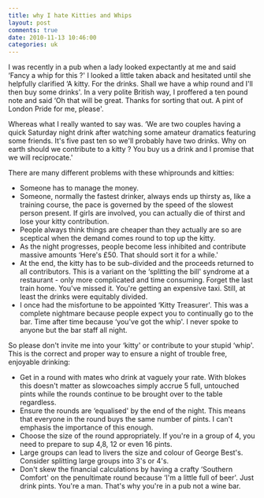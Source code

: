 ```yaml
---
title: why I hate Kitties and Whips
layout: post
comments: true
date: 2010-11-13 10:46:00
categories: uk
---
```

I was recently in a pub when a lady looked expectantly at me and said
‘Fancy a whip for this ?' I looked a little taken aback and hesitated
until she helpfully clarified ‘A kitty. For the drinks. Shall we have a
whip round and I'll then buy some drinks'. In a very polite British way,
I proffered a ten pound note and said ‘Oh that will be great. Thanks for
sorting that out. A pint of London Pride for me, please'.

Whereas what I really wanted to say was. ‘We are two couples having a
quick Saturday night drink after watching some amateur dramatics
featuring some friends. It's five past ten so we'll probably have two
drinks. Why on earth should we contribute to a kitty ? You buy us a
drink and I promise that we will reciprocate.'

There are many different problems with these whiprounds and kitties:

- Someone has to manage the money.
- Someone, normally the fastest drinker, always ends up thirsty as,
  like a training course, the pace is governed by the speed of the
  slowest person present. If girls are involved, you can actually die
  of thirst and lose your kitty contribution.
- People always think things are cheaper than they actually are so are
  sceptical when the demand comes round to top up the kitty.
- As the night progresses, people become less inhibited and contribute
  massive amounts ‘Here's &pound;50. That should sort it for a while.'
- At the end, the kitty has to be sub-divided and the proceeds
  returned to all contributors. This is a variant on the ‘splitting
  the bill' syndrome at a restaurant - only more complicated and time
  consuming. Forget the last train home. You've missed it. You're
  getting an expensive taxi. Still, at least the drinks were equitably
  divided.
- I once had the misfortune to be appointed ‘Kitty Treasurer'. This
  was a complete nightmare because people expect you to continually go
  to the bar. Time after time because ‘you've got the whip'. I never
  spoke to anyone but the bar staff all night.

So please don't invite me into your ‘kitty' or contribute to your stupid
‘whip'. This is the correct and proper way to ensure a night of trouble
free, enjoyable drinking:

- Get in a round with mates who drink at vaguely your rate. With
  blokes this doesn't matter as slowcoaches simply accrue 5 full,
  untouched pints while the rounds continue to be brought over to the
  table regardless.
- Ensure the rounds are ‘equalised' by the end of the night. This
  means that everyone in the round buys the same number of pints. I
  can't emphasis the importance of this enough.
- Choose the size of the round appropriately. If you're in a group of
  4, you need to prepare to sup 4,8, 12 or even 16 pints.
- Large groups can lead to livers the size and colour of George
  Best's. Consider splitting large groups into 3's or 4's.
- Don't skew the financial calculations by having a crafty ‘Southern
  Comfort' on the penultimate round because ‘I'm a little full of
  beer'. Just drink pints. You're a man. That's why you're in a pub
  not a wine bar.
